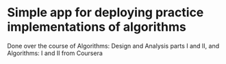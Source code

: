 # Simple app for deploying practice implementations of algorithms

Done over the course of Algorithms: Design and Analysis parts I and II, and Algorithms: I and II from Coursera
